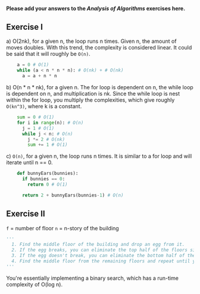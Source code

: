 #### Please add your answers to the **_Analysis of Algorithms_** exercises here.

## Exercise I

a) O(2nk), for a given n, the loop runs n times. Given n, the amount of moves doubles. With this trend, the complexity is considered linear.
It could be said that it will roughly be `O(n)`.

```python
    a = 0 # O(1)
    while (a < n * n * n): # O(nk) + # O(nk)
      a = a + n * n
```

b) O(n \* n \* nk), for a given n. The for loop is dependent on n, the while loop is dependent on n, and multiplication is nk. Since the while loop is nest within the for loop,
you multiply the complexities, which give roughly `O(kn^3)`, where k is a constant.

```python
    sum = 0 # O(1)
    for i in range(n): # O(n)
      j = 1 # O(1)
      while j < n: # O(n)
        j *= 2 # O(nk)
        sum += 1 # O(1)
```

c) `O(n)`, for a given n, the loop runs n times. It is similar to a for loop and will iterate until n == 0.

```python
    def bunnyEars(bunnies):
      if bunnies == 0:
        return 0 # O(1)

      return 2 + bunnyEars(bunnies-1) # O(n)
```

## Exercise II

`f` = number of floor
`n` = n-story of the building

```python
'''
  1. Find the middle floor of the building and drop an egg from it.
  2. If the egg breaks, you can eliminate the top half of the floors since the egg will break from anywhere past that point.
  3. If the egg doesn't break, you can eliminate the bottom half of the floors since the egg won't break past that point.
  4. Find the middle floor from the remaining floors and repeat until you reach the minimum n-story.
'''
```

You're essentially implementing a binary search, which has a run-time complexity of O(log n).
